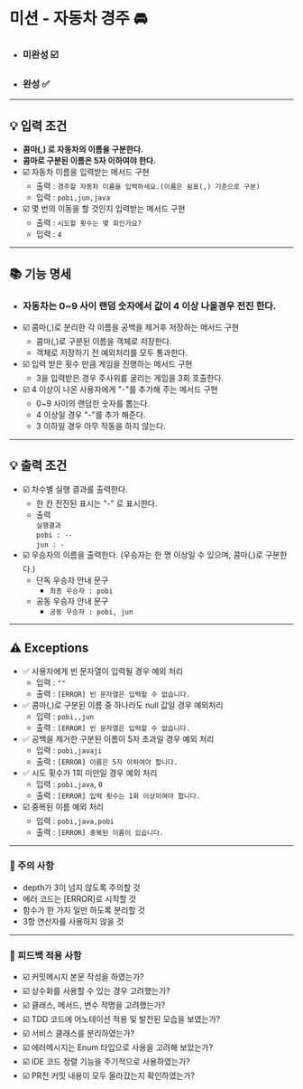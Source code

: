# 미션 - 자동차 경주 🚘

- ### 미완성 ☑️
- ### 완성 ✅
---
## 💡 입력 조건
- **콤마(,) 로 자동차의 이름을 구분한다.**
- **콤마로 구분된 이름은 5자 이하여야 한다.**
- ☑️ 자동차 이름을 입력받는 메서드 구현
  - 출력 : `경주할 자동차 이름을 입력하세요.(이름은 쉼표(,) 기준으로 구분)`
  - 입력 : `pobi,jun,java`
- ☑️ 몇 번의 이동을 할 것인지 입력받는 메서드 구현
  - 출력 : `시도할 횟수는 몇 회인가요?` 
  - 입력 : `4`

---
## 📚 기능 명세
- ### 자동차는 0~9 사이 랜덤 숫자에서 값이 4 이상 나올경우 전진 한다.
- ☑️ 콤마(,)로 분리한 각 이름을 공백을 제거후 저장하는 메서드 구현
  - 콤마(,)로 구분된 이름을 객체로 저장한다.
  - 객체로 저장하기 전 예외처리를 모두 통과한다.
- ☑️ 입력 받은 횟수 만큼 게임을 진행하는 메서드 구현
  - 3을 입력받은 경우 주사위를 굴리는 게임을 3회 호출한다.
- ☑️ 4 이상이 나온 사용자에게 "-"를 추가해 주는 메서드 구현
  - 0~9 사이의 랜덤한 숫자를 뽑는다.
  - 4 이상일 경우 "-"를 추가 해준다.
  - 3 이하일 경우 아무 작동을 하지 않는다.

---
## 💡 출력 조건
- ☑️ 차수별 실행 결과를 출력한다.
  - 한 칸 전진된 표시는 "-" 로 표시한다.
  - 출력</br> `실행결과` </br>
  `pobi : -- `</br>`jun : -`
- ☑️ 우승자의 이름을 출력한다. (우승자는 한 명 이상일 수 있으며, 콤마(,)로 구분한다.)
  - 단독 우승자 안내 문구
    - `최종 우승자 : pobi`
  - 공동 우승자 안내 문구
    - `공동 우승자 : pobi, jun`

---
## ⚠️ Exceptions
- ✅ 사용자에게 빈 문자열이 입력될 경우 예외 처리
  - 입력 : `""`
  - 출력 : `[ERROR] 빈 문자열은 입력할 수 없습니다.`
- ✅ 콤마(,)로 구분된 이름 중 하나라도 null 값일 경우 예외처리
  - 입력 : `pobi,,jun`
  - 출력 : `[ERROR] 빈 문자열은 입력할 수 없습니다.`
- ✅ 공백을 제거한 구분된 이름이 5자 초과일 경우 예외 처리
  - 입력 : `pobi,javaji`
  - 출력 : `[ERROR] 이름은 5자 이하여야 합니다.`
- ✅ 시도 횟수가 1회 미만일 경우 예외 처리
  - 입력 : `pobi,java`, `0`
  - 출력 : `[ERROR] 입력 횟수는 1회 이상이여야 합니다.`
- ☑️ 중복된 이름 예외 처리
  - 입력 : `pobi,java,pobi`
  - 출력 : `[ERROR] 중복된 이름이 있습니다.`

---
    
### 📢 주의 사항
- depth가 3이 넘지 않도록 주의할 것
- 에러 코드는 [ERROR]로 시작할 것
- 함수가 한 가지 일만 하도록 분리할 것
- 3항 연산자를 사용하지 않을 것

---
### 👀 피드백 적용 사항
- ☑️ 커밋메시지 본문 작성을 하였는가? 
- ☑️ 상수화를 사용할 수 있는 경우 고려했는가?
- ☑️ 클래스, 메서드, 변수 작명을 고려했는가?
- ☑️ TDD 코드에 어노테이션 적용 및 발전된 모습을 보였는가?
- ☑️ 서비스 클래스를 분리하였는가?
- ☑️ 에러메시지는 Enum 타입으로 사용을 고려해 보았는가?
- ☑️ IDE 코드 정렬 기능을 주기적으로 사용하였는가?
- ☑️ PR전 커밋 내용이 모두 올라갔는지 확인하였는가?

